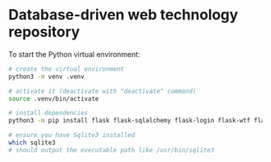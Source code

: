 # Database-driven web technology repository

To start the Python virtual environment:
```bash
# create the virtual environment
python3 -m venv .venv

# activate it (deactivate with "deactivate" command)
source .venv/bin/activate

# install dependencies
python3 -m pip install flask flask-sqlalchemy flask-login flask-wtf flask-httpauth Flask-Migrate

# ensure you have Sqlite3 installed
which sqlite3
# should output the executable path like /usr/bin/sqlite3
```